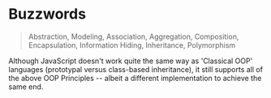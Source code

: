 # Buzzwords

> Abstraction, Modeling, Association, Aggregation, Composition, Encapsulation, Information Hiding, Inheritance, Polymorphism

Although JavaScript doesn't work quite the same way as 'Classical OOP' languages (prototypal versus class-based inheritance), it still supports all of the above OOP Principles -- albeit a different implementation to achieve the same end.